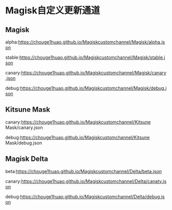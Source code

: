 # Magisk自定义更新通道
     
## Magisk       
alpha:https://chouge1huao.github.io/Magiskcustomchannel/Magisk/alpha.json

stable:https://chouge1huao.github.io/Magiskcustomchannel/Magisk/stable.json          

canary:https://chouge1huao.github.io/Magiskcustomchannel/Magisk/canary.json                
   
debug:https://chouge1huao.github.io/Magiskcustomchannel/Magisk/debug.json                

## Kitsune Mask

canary:https://chouge1huao.github.io/Magiskcustomchannel/Kitsune Mask/canary.json         

debug:https://chouge1huao.github.io/Magiskcustomchannel/Kitsune Mask/debug.json     

## Magisk Delta

beta:https://chouge1huao.github.io/Magiskcustomchannel/Delta/beta.json

canary:https://chouge1huao.github.io/Magiskcustomchannel/Delta/canaty.json

debug:https://chouge1huao.github.io/Magiskcustomchannel/Delta/debug.json
